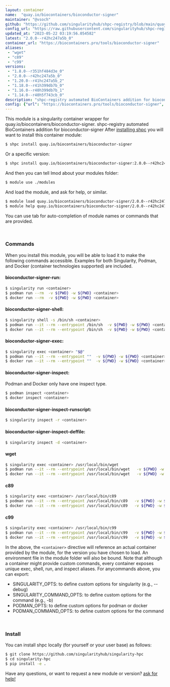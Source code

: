```yaml
---
layout: container
name:  "quay.io/biocontainers/bioconductor-signer"
maintainer: "@vsoch"
github: "https://github.com/singularityhub/shpc-registry/blob/main/quay.io/biocontainers/bioconductor-signer/container.yaml"
config_url: "https://raw.githubusercontent.com/singularityhub/shpc-registry/main/quay.io/biocontainers/bioconductor-signer/container.yaml"
updated_at: "2023-05-22 03:19:56.054582"
latest: "2.0.0--r42hc247a5b_0"
container_url: "https://biocontainers.pro/tools/bioconductor-signer"
aliases:
 - "wget"
 - "c89"
 - "c99"
versions:
 - "1.8.0--r351hf484d3e_0"
 - "2.0.0--r42hc247a5b_0"
 - "1.20.0--r41hc247a5b_2"
 - "1.18.0--r41h399db7b_0"
 - "1.16.0--r40h399db7b_1"
 - "1.14.0--r40h5f743cb_0"
description: "shpc-registry automated BioContainers addition for bioconductor-signer"
config: {"url": "https://biocontainers.pro/tools/bioconductor-signer", "maintainer": "@vsoch", "description": "shpc-registry automated BioContainers addition for bioconductor-signer", "latest": {"2.0.0--r42hc247a5b_0": "sha256:cf669403031d49b3d5c24104ad86f325671b9d793068763ef97e817f636a4aa2"}, "tags": {"1.8.0--r351hf484d3e_0": "sha256:e3f9ad9dbb1aea0cce7a0f33aa052efe4232116e5298480dbe7e41720ccd02c1", "2.0.0--r42hc247a5b_0": "sha256:cf669403031d49b3d5c24104ad86f325671b9d793068763ef97e817f636a4aa2", "1.20.0--r41hc247a5b_2": "sha256:386145a6f1c72624dc7b2b890ecca9d0dfdf241d349f04535f6934b73e12378c", "1.18.0--r41h399db7b_0": "sha256:d90f539cd5106e51838a6ed4897078becd691d76ed90cd286107cd677e7d0da5", "1.16.0--r40h399db7b_1": "sha256:95761aa7ec37978f0959b2b20ef028175d6fae0756e9fc3d3f72167fc9891ce0", "1.14.0--r40h5f743cb_0": "sha256:d2c95b1f48f81cbc7d9cebe698a091fc6c7c31d750812eacb79b43dc2092e43f"}, "docker": "quay.io/biocontainers/bioconductor-signer", "aliases": {"wget": "/usr/local/bin/wget", "c89": "/usr/local/bin/c89", "c99": "/usr/local/bin/c99"}}
---
```


This module is a singularity container wrapper for quay.io/biocontainers/bioconductor-signer.
shpc-registry automated BioContainers addition for bioconductor-signer
After [installing shpc](#install) you will want to install this container module:


```bash
$ shpc install quay.io/biocontainers/bioconductor-signer
```

Or a specific version:

```bash
$ shpc install quay.io/biocontainers/bioconductor-signer:2.0.0--r42hc247a5b_0
```

And then you can tell lmod about your modules folder:

```bash
$ module use ./modules
```

And load the module, and ask for help, or similar.

```bash
$ module load quay.io/biocontainers/bioconductor-signer/2.0.0--r42hc247a5b_0
$ module help quay.io/biocontainers/bioconductor-signer/2.0.0--r42hc247a5b_0
```

You can use tab for auto-completion of module names or commands that are provided.

<br>

### Commands

When you install this module, you will be able to load it to make the following commands accessible.
Examples for both Singularity, Podman, and Docker (container technologies supported) are included.

#### bioconductor-signer-run:

```bash
$ singularity run <container>
$ podman run --rm  -v ${PWD} -w ${PWD} <container>
$ docker run --rm  -v ${PWD} -w ${PWD} <container>
```

#### bioconductor-signer-shell:

```bash
$ singularity shell -s /bin/sh <container>
$ podman run --it --rm --entrypoint /bin/sh  -v ${PWD} -w ${PWD} <container>
$ docker run --it --rm --entrypoint /bin/sh  -v ${PWD} -w ${PWD} <container>
```

#### bioconductor-signer-exec:

```bash
$ singularity exec <container> "$@"
$ podman run --it --rm --entrypoint ""  -v ${PWD} -w ${PWD} <container> "$@"
$ docker run --it --rm --entrypoint ""  -v ${PWD} -w ${PWD} <container> "$@"
```

#### bioconductor-signer-inspect:

Podman and Docker only have one inspect type.

```bash
$ podman inspect <container>
$ docker inspect <container>
```

#### bioconductor-signer-inspect-runscript:

```bash
$ singularity inspect -r <container>
```

#### bioconductor-signer-inspect-deffile:

```bash
$ singularity inspect -d <container>
```


#### wget

```bash
$ singularity exec <container> /usr/local/bin/wget
$ podman run --it --rm --entrypoint /usr/local/bin/wget   -v ${PWD} -w ${PWD} <container> -c " $@"
$ docker run --it --rm --entrypoint /usr/local/bin/wget   -v ${PWD} -w ${PWD} <container> -c " $@"
```


#### c89

```bash
$ singularity exec <container> /usr/local/bin/c89
$ podman run --it --rm --entrypoint /usr/local/bin/c89   -v ${PWD} -w ${PWD} <container> -c " $@"
$ docker run --it --rm --entrypoint /usr/local/bin/c89   -v ${PWD} -w ${PWD} <container> -c " $@"
```


#### c99

```bash
$ singularity exec <container> /usr/local/bin/c99
$ podman run --it --rm --entrypoint /usr/local/bin/c99   -v ${PWD} -w ${PWD} <container> -c " $@"
$ docker run --it --rm --entrypoint /usr/local/bin/c99   -v ${PWD} -w ${PWD} <container> -c " $@"
```



In the above, the `<container>` directive will reference an actual container provided
by the module, for the version you have chosen to load. An environment file in the
module folder will also be bound. Note that although a container
might provide custom commands, every container exposes unique exec, shell, run, and
inspect aliases. For anycommands above, you can export:

 - SINGULARITY_OPTS: to define custom options for singularity (e.g., --debug)
 - SINGULARITY_COMMAND_OPTS: to define custom options for the command (e.g., -b)
 - PODMAN_OPTS: to define custom options for podman or docker
 - PODMAN_COMMAND_OPTS: to define custom options for the command

<br>

### Install

You can install shpc locally (for yourself or your user base) as follows:

```bash
$ git clone https://github.com/singularityhub/singularity-hpc
$ cd singularity-hpc
$ pip install -e .
```

Have any questions, or want to request a new module or version? [ask for help!](https://github.com/singularityhub/singularity-hpc/issues)